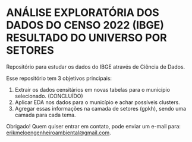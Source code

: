 # ANÁLISE EXPLORATÓRIA DOS DADOS DO CENSO 2022 (IBGE) RESULTADO DO UNIVERSO POR SETORES
Repositório para estudar os dados do IBGE através de Ciência de Dados.

Esse repositório tem 3 objetivos principais:
1. Extrair os dados censitários em novas tabelas para o município selecionado. (CONCLUÍDO) 
2. Aplicar EDA nos dados para o município e achar possíveis clusters.
3. Agregar essas informações na camada de setores (gpkh), sendo uma camada para cada tema.

Obrigado! Quem quiser entrar em contato, pode enviar um e-mail para: [erikmeloengenheiroambiental@gmail.com](mailto:erikmeloengenheiroambiental@gmail.com).
